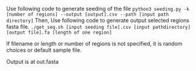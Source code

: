 Use following code to generate seeding of the file
`python3 seeding.py -k [number of regions] --output [output].csv --path [input path directory]`
Then, Use following code to generate output selected regions fasta file. 
`./get_seq.sh [input seeding file].csv [input pathdirectory] [output file].fa [length of one region]`

If filename or length or number of regions is not specified, it is random choices or default sample file. 

Output is at out.fasta